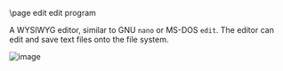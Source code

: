 \page edit edit program

A WYSIWYG editor, similar to GNU `nano` or MS-DOS `edit`. The editor can edit and save text files onto the file system.

![image](https://user-images.githubusercontent.com/1556794/235879934-cbcb14a2-a030-4953-97ac-846a8cdf5a09.png)

